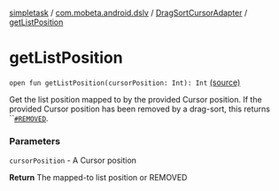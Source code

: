 [simpletask](../../index.md) / [com.mobeta.android.dslv](../index.md) / [DragSortCursorAdapter](index.md) / [getListPosition](.)

# getListPosition

`open fun getListPosition(cursorPosition: Int): Int` [(source)](https://github.com/mpcjanssen/simpletask-android/blob/master/src/main/java/com/mobeta/android/dslv/DragSortCursorAdapter.java#L231)

Get the list position mapped to by the provided Cursor position. If the provided Cursor position has been removed by a drag-sort, this returns ``[`#REMOVED`](-r-e-m-o-v-e-d.md).

### Parameters

`cursorPosition` - A Cursor position

**Return**
The mapped-to list position or REMOVED

